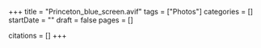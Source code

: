 +++
title = "Princeton_blue_screen.avif"
tags = ["Photos"]
categories = []
startDate = ""
draft = false
pages = []

citations = []
+++
